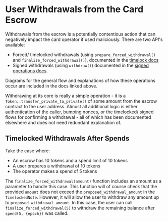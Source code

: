 # User Withdrawals from the Card Escrow
Withdrawals from the escrow is a potentially contentious action that can negatively impact the card operator if used maliciously. There are two API's available:
* Forced/ timelocked withdrawals (using `prepare_forced_withdrawal()` and `finalize_forced_withdrawal()`), documented in the [timelock docs](./timelocks.md)
* Signed withdrawals (using `withdraw()`) documented in the [signed operations docs](./signed_operations.md).

Diagrams for the general flow and explanations of how these operations occur are included in the docs linked above.

Withdrawing at its core is really a simple operation - it is a `Token::transfer_private_to_private()` of some amount from the escrow contract to the user address. Almost all additional logic is either authentication of the caller, bumping nonces, or the timelocked/ signed flows for confirming a withdrawal - all of which has been documented elsewhere and does not need redundant explanation of.

## Timelocked Withdrawals After Spends
Take the case where:
 * An escrow has 10 tokens and a spend limit of 10 tokens
 * A user prepares a withdrawal of 10 tokens
 * The operator makes a spend of 5 tokens

The `finalize_forced_withdrawal(amount)` function includes an amount as a parameter to handle this case. This function will of course check that the provided `amount` does not exceed the `proposed_withdrawal_amount` in the `TimelockedNote`. However, it will allow the user to withdraw any amount up to `proposed_withdrawal_amount`. In this case, the user can call `finalize_forced_withdrawal(5)` to withdraw the remaining balance after `spend(5, {epoch})` was called.